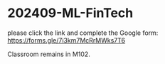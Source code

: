 # 202409-ML-FinTech

please click the link and complete the Google form:
https://forms.gle/7i3km7McRrMWks7T6

Classroom remains in M102.  
